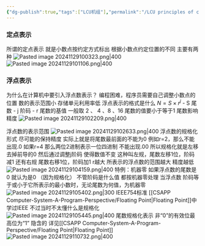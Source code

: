 ```yaml
---
{"dg-publish":true,"tags":["LCU机组"],"permalink":"/LCU principles of computer composition/数的定点表示和浮点表示/","dgPassFrontmatter":true,"noteIcon":"","created":"2025-08-15T09:39:29.390+08:00","updated":"2025-04-19T09:58:13.364+08:00"}
---
```



### 定点表示
所谓的定点表示 就是小数点按约定方式标出
根据小数点约定位置的不同 主要有两种
![Pasted image 20241129100323.png|400](/img/user/accessory/Pasted%20image%2020241129100323.png)
![Pasted image 20241129101106.png|400](/img/user/accessory/Pasted%20image%2020241129101106.png)
### 浮点表示
为什么在计算机中要引入浮点数表示？
	编程困难，程序员需要自己调整小数点的位置
	数的表示范围小
	存储单元利用率低
浮点表示的格式是什么
	$N=S\times r^j$
	- S 尾数
	- j  阶码
	- r 尾数的基值 一般取 2 、 4 、8 、16
	尾数的值要小于等于1
	尾数影响精度
	![Pasted image 20241129102209.png|400](/img/user/accessory/Pasted%20image%2020241129102209.png)
	
浮点数的表示范围
	![Pasted image 20241129102633.png|400](/img/user/accessory/Pasted%20image%2020241129102633.png)
浮点数的规格化形式
	尽可能的保持精度
	实际上就是将尾数最前面的不能为0  例如r=2，那么不能出现.0 如果r=4 那么两位2进制表示一位四进制 不能出现.00 
	所以规格化就是左移  去掉前导的0  然后通过调整j阶码  使得数值不变
	这种叫左规，尾数左移1位，阶码减1
	还有右规  尾数右移1位，阶码加1
	r越大 所表示的浮点数的范围越大   精度越低
	![Pasted image 20241129104159.png|400](/img/user/accessory/Pasted%20image%2020241129104159.png)
特例：机器零
	如果浮点数的尾数是0   就认为是0  （因为规格化） 不管阶码是什么值   都按机器零处理
	当浮点数 阶码等于或小于它所表示的最小数时，无论尾数为何值，为机器零
	![Pasted image 20241129105402.png|300](/img/user/accessory/Pasted%20image%2020241129105402.png)
IEEE754标准
	[[CSAPP Computer-System-A-Program-Perspective/Floating Point\|Floating Point]]中学过IEEE 不过当时不太懂什么是规格化
	![Pasted image 20241129105445.png|400](/img/user/accessory/Pasted%20image%2020241129105445.png)
	尾数规格化表示
	非“0”的有效位最高位为“1” 隐含的  详见[[CSAPP Computer-System-A-Program-Perspective/Floating Point\|Floating Point]]
	![Pasted image 20241129110732.png|400](/img/user/accessory/Pasted%20image%2020241129110732.png)
	

